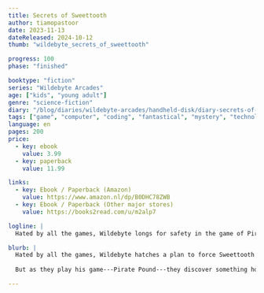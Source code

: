 ```yaml
---
title: Secrets of Sweettooth
author: tiamopastoor
date: 2023-11-13
dateReleased: 2024-10-12
thumb: "wildebyte_secrets_of_sweettooth"

progress: 100
phase: "finished"

booktype: "fiction"
series: "Wildebyte Arcades"
age: ["kids", "young adult"] 
genre: "science-fiction"
diary: "/blog/diaries/wildebyte-arcades/handheld-disk/diary-secrets-of-sweettooth/"
tags: ["game", "computer", "coding", "fantastical", "mystery", "technology", "adventure"]
language: en
pages: 200
price:
  - key: ebook
    value: 3.99
  - key: paperback
    value: 11.99

links: 
  - key: Ebook / Paperback (Amazon)
    value: https://www.amazon.nl/dp/B0DHC78ZWB
  - key: Ebook / Paperback (Other major stores)
    value: https://books2read.com/u/m2alp7

logline: |
  Hated by all the games, Wildebyte longs for safety in the game of Pirate Sweettooth. Fighting to become his friend, and find a way to Gamewalk together, they discover a horrible secret and must make a choice that's the opposite of sweet.

blurb: |
  Hated by all the games, Wildebyte hatches a plan to force Sweettooth to become his friend. It would be amazing if they could travel through other video games together!
  
  But as they play his game---Pirate Pound---they discover something horrible. A choice must be made, between himself and his overwhelming loneliness, and something that could change Ludra forever. 

---
```


